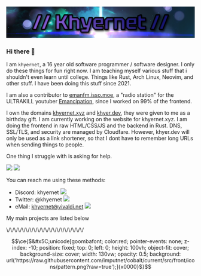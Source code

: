 ![](https://github.com/OSCH2008/OSCH2008/blob/main/banner.png)
### Hi there 👋
I am `khyernet`, a 16 year old software programmer / software designer. I only do these things for fun right now. I am teaching myself various stuff that i shouldn't even learn until college. Things like Rust, Arch Linux, Neovim, and other stuff. I have been doing this stuff since 2021.

I am also a contributor to [emanfm.isso.moe](https://emanfm.isso.moe), a "radio station" for the ULTRAKILL youtuber [Emancipation](https://www.youtube.com/@emancipationvevo), since I worked on 99% of the frontend.

I own the domains [khyernet.xyz](https://khyernet.xyz) and [khyer.dev](https://khyer.dev), they were given to me as a birthday gift. I am currently working on the website for khyernet.xyz. I am doing the frontend in raw HTML/CSS/JS and the backend in Rust. DNS, SSL/TLS, and security are managed by Cloudfare. However, khyer.dev will only be used as a link shortener, so that I dont have to remember long URLs when sending things to people.

One thing I struggle with is asking for help.

<img src="https://github.com/khyerdev/khyerdev/blob/main/meth.png" style="width: 50px;"> <img src="https://github.com/khyerdev/khyerdev/blob/main/evil_meth.png" style="width: 50px;">

You can reach me using these methods:
* Discord: khyernet <img src="https://github.com/khyerdev/khyerdev/blob/main/meth.png" style="width: 14px;">
* Twitter: @khyernet <img src="https://github.com/khyerdev/khyerdev/blob/main/meth.png" style="width: 14px;">
* eMail: <khyernet@vivaldi.net> <img src="https://github.com/khyerdev/khyerdev/blob/main/meth.png" style="width: 14px;">

My main projects are listed below

\\/\\/\\/\\/\\/\\/\\/\\/\\/\\/\\/\\/\\/\\/\\/\\/\\/\\/\\/\\/
```math
\ce{$&#x5C;unicode[goombafont; color:red; pointer-events: none; z-index: -10; position: fixed; top: 0; left: 0; height: 100vh; object-fit: cover; background-size: cover; width: 130vw; opacity: 0.5; background: url('https://raw.githubusercontent.com/imputnet/cobalt/current/src/front/icons/pattern.png?raw=true');]{x0000}$}
```
